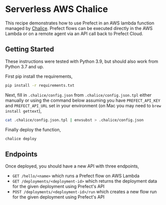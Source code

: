 # Serverless AWS Chalice

This recipe demonstrates how to use Prefect in an AWS lambda function managed by [Chalice](https://aws.github.io/chalice/). Prefect flows can be executed directly in the AWS Lambda or on a remote agent via an API call back to Prefect Cloud.

## Getting Started

These instructions were tested with Python 3.9, but should also work from Python 3.7 and up.

First pip install the requirements,

```sh
pip install -r requirements.txt
```

Next, fill in `.chalice/config.json` from `.chalice/config.json.tpl` either manually or using the command below assuming you have `PREFECT_API_KEY` and `PREFECT_API_URL` set in your environment (on Mac you may need to `brew install gettext`),

```sh
cat .chalice/config.json.tpl | envsubst > .chalice/config.json
```

Finally deploy the function,

```sh
chalice deploy
```

## Endpoints

Once deployed, you should have a new API with three endpoints,

* `GET /hello/<name>` which runs a Prefect flow on AWS Lambda
* `GET /deployments/<deployment-id>` which returns the deployment data for the given deployment using Prefect's API
* `POST /deployments/<deployment-id>/run` which creates a new flow run for the given deployment using Prefect's API
